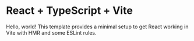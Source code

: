 # React + TypeScript + Vite

Hello, world! This template provides a minimal setup to get React working in Vite with HMR and some ESLint rules.  

